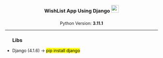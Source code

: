 <div align="center">
    <h3>
        WishList App Using Django
        <img height="25" src="https://cdn.jsdelivr.net/gh/devicons/devicon/icons/django/django-plain.svg" />
    <h3>
</div>

<p align="center">
    Python Version: <b>3.11.1</b>
</p>

<hr>

<ul>
    <h3>Libs</h3>
    <li>Django (4.1.6) -> <mark>pip install django</mark></li>
</ul>
